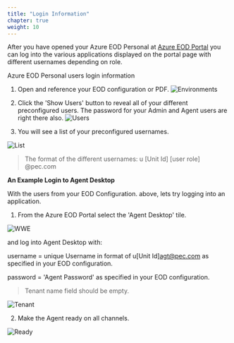 ```yaml
---
title: "Login Information"
chapter: true
weight: 10
---
```



After you have opened your Azure EOD Personal at [Azure EOD Portal](https://portal-1007-westus2.prod001.genesysengage.com/) you can log into the various applications displayed on the portal page with different usernames depending on role.

Azure EOD Personal users login information

 1. Open and reference your EOD configuration or PDF.
![Environments](/images/file_1622739207774_viewNewEODConfig.png)

 2. Click the 'Show Users' button to reveal all of your different preconfigured users. The password for your Admin and Agent users are right there also.
![Users](/images/file_1622752662814_usersAdminAgent.png)

3. You will see a list of your preconfigured usernames.

![List](/images/file_1622834251528_azureEodUserRoles.png)

> The format of the different usernames:
>u [Unit Id] [user role] @pec.com

**An Example Login to Agent Desktop**

With the users from your EOD Configuration. above, lets try logging into an application.

1. From the Azure EOD Portal select the 'Agent Desktop' tile.

![WWE](/images/file_1622753076476_azureAgtDeskTile.png)

and log into Agent Desktop with:

username = unique Username in format of u[Unit Id]agt@pec.com as specified in your EOD configuration.

password = 'Agent Password' as specified in your EOD configuration.

> Tenant name field should be empty.

![Tenant](/images/file_1604334999711_gecEODWorkshopAdLogin.jpg)


2. Make the Agent ready on all channels.

![Ready](/images/WWE9_Agent_Ready.png)

